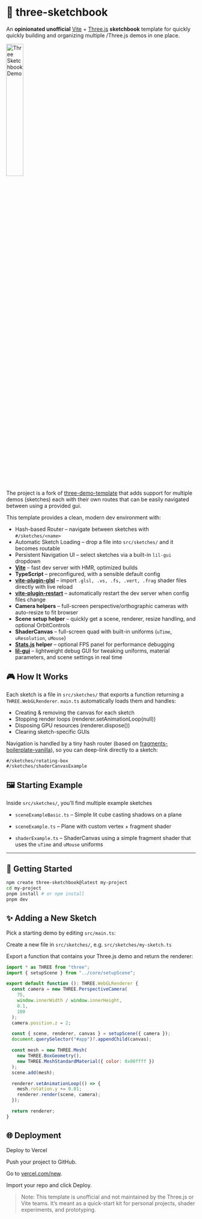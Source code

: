 # 📓️ three-sketchbook

An **opinionated unofficial** [Vite](https://vitejs.dev/) + [Three.js](https://threejs.org/)
**sketchbook** template for quickly quickly building and organizing multiple /Three.js demos in one place.

<img src="./media/three-sketchbook-demo.gif" alt="Three Sketchbook Demo" width="30%" />

The project is a fork of [three-demo-template](https://github.com/sbobyn/three-demo-template)
that adds support for multiple demos (sketches) each with their own routes
that can be easily navigated between using a provided gui.

This template provides a clean, modern dev environment with:

- Hash-based Router – navigate between sketches with `#/sketches/<name>`
- Automatic Sketch Loading – drop a file into `src/sketches/` and it becomes routable
- Persistent Navigation UI – select sketches via a built-in `lil-gui`
  dropdown
- **[Vite](https://vitejs.dev/)** – fast dev server with HMR, optimized builds
- **TypeScript** – preconfigured, with a sensible default config
- **[vite-plugin-glsl](https://www.npmjs.com/package/vite-plugin-glsl)** – import `.glsl, .vs, .fs, .vert, .frag` shader files directly with live reload
- **[vite-plugin-restart](https://www.npmjs.com/package/vite-plugin-restart)** – automatically restart the dev server when config files change
- **Camera helpers** – full-screen perspective/orthographic cameras with auto-resize to fit browser
- **Scene setup helper** – quickly get a scene, renderer, resize handling, and optional OrbitControls
- **ShaderCanvas** – full-screen quad with built-in uniforms (`uTime`, `uResolution`, `uMouse`)
- **[Stats.js](https://github.com/mrdoob/stats.js) helper** – optional FPS panel for performance debugging
- **[lil-gui](https://github.com/georgealways/lil-gui)** – lightweight debug GUI for tweaking uniforms, material parameters, and scene settings in real time

## 🎮 How It Works

Each sketch is a file in `src/sketches/` that exports a function returning a `THREE.WebGLRenderer`.
`main.ts` automatically loads them and handles:

- Creating & removing the canvas for each sketch
- Stopping render loops (renderer.setAnimationLoop(null))
- Disposing GPU resources (renderer.dispose())
- Clearing sketch-specific GUIs

Navigation is handled by a tiny hash router (based on [fragments-boilerplate-vanilla](https://github.com/phobon/fragments-boilerplate-vanilla)), so you can deep-link directly to a sketch:

```
#/sketches/rotating-box
#/sketches/shaderCanvasExample
```

## 🖼 Starting Example

Inside `src/sketches/`, you’ll find multiple example sketches

- `sceneExampleBasic.ts` – Simple lit cube casting shadows on a plane

- `sceneExample.ts` – Plane with custom vertex + fragment shader

- `shaderExample.ts` – ShaderCanvas using a simple fragment shader that uses the `uTime` and `uMouse` uniforms

---

## 🚀 Getting Started

```bash
npm create three-sketchbook@latest my-project
cd my-project
pnpm install # or npm install
pnpm dev
```

## ✨ Adding a New Sketch

Pick a starting demo by editing `src/main.ts`:

Create a new file in `src/sketches/`, e.g. `src/sketches/my-sketch.ts`

Export a function that contains your Three.js demo and return the renderer:

```javascript
import * as THREE from "three";
import { setupScene } from "../core/setupScene";

export default function (): THREE.WebGLRenderer {
  const camera = new THREE.PerspectiveCamera(
    75,
    window.innerWidth / window.innerHeight,
    0.1,
    100
  );
  camera.position.z = 2;

  const { scene, renderer, canvas } = setupScene({ camera });
  document.querySelector("#app")?.appendChild(canvas);

  const mesh = new THREE.Mesh(
    new THREE.BoxGeometry(),
    new THREE.MeshStandardMaterial({ color: 0x00ffff })
  );
  scene.add(mesh);

  renderer.setAnimationLoop(() => {
    mesh.rotation.y += 0.01;
    renderer.render(scene, camera);
  });

  return renderer;
}
```

## 🌐 Deployment

Deploy to Vercel

Push your project to GitHub.

Go to [vercel.com/new](https://vercel.com/new).

Import your repo and click Deploy.

> Note: This template is unofficial and not maintained by the Three.js or Vite teams. It’s meant as a quick-start kit for personal projects, shader experiments, and prototyping.
